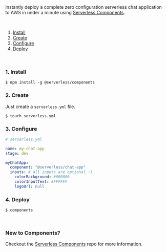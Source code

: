 &nbsp;

Instantly deploy a complete zero configuration serverless chat application to AWS in under a minute using [Serverless Components](https://github.com/serverless/components).

&nbsp;

1. [Install](#1-install)
2. [Create](#2-create)
3. [Configure](#3-configure)
4. [Deploy](#4-deploy)

&nbsp;


### 1. Install

```
$ npm install -g @serverless/components
```

### 2. Create

Just create a `serverless.yml` file.

```console
$ touch serverless.yml
```

### 3. Configure

```yml
# serverless.yml

name: my-chat-app
stage: dev

myChatApp:
  component: "@serverless/chat-app"
  inputs: # all inputs are optional :)
    colorBackground: #000000
    colorInputText: #FFFFFF
    logoUrl: null
```

### 4. Deploy

```
$ components
```

&nbsp;

### New to Components?

Checkout the [Serverless Components](https://github.com/serverless/components) repo for more information.
